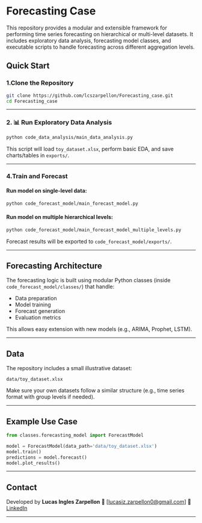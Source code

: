 # Forecasting Case

This repository provides a modular and extensible framework for performing time series forecasting on hierarchical or multi-level datasets. It includes exploratory data analysis, forecasting model classes, and executable scripts to handle forecasting across different aggregation levels.

##  Quick Start

### 1.Clone the Repository

```bash
git clone https://github.com/lcszarpellon/Forecasting_case.git
cd Forecasting_case
```

---
### 2. 📊 Run Exploratory Data Analysis

```bash
python code_data_analysis/main_data_analysis.py
```

This script will load `toy_dataset.xlsx`, perform basic EDA, and save charts/tables in `exports/`.

---

### 4.Train and Forecast

#### Run model on single-level data:

```bash
python code_forecast_model/main_forecast_model.py
```

#### Run model on multiple hierarchical levels:

```bash
python code_forecast_model/main_forecast_model_multiple_levels.py
```

Forecast results will be exported to `code_forecast_model/exports/`.

---

## Forecasting Architecture

The forecasting logic is built using modular Python classes (inside `code_forecast_model/classes/`) that handle:

* Data preparation
* Model training
* Forecast generation
* Evaluation metrics

This allows easy extension with new models (e.g., ARIMA, Prophet, LSTM).

---

## Data

The repository includes a small illustrative dataset:

```
data/toy_dataset.xlsx
```

Make sure your own datasets follow a similar structure (e.g., time series format with group levels if needed).

---

## Example Use Case

```python
from classes.forecasting_model import ForecastModel

model = ForecastModel(data_path='data/toy_dataset.xlsx')
model.train()
predictions = model.forecast()
model.plot_results()
```

---
## Contact

Developed by **Lucas Ingles Zarpellon**
📧 \[[lucasiz.zarpellon0@gmail.com](mailto:lucasiz.zarpellon0@gmail.com)]
🔗 [LinkedIn](https://www.linkedin.com/in/lucasingleszarpellon/)

---

